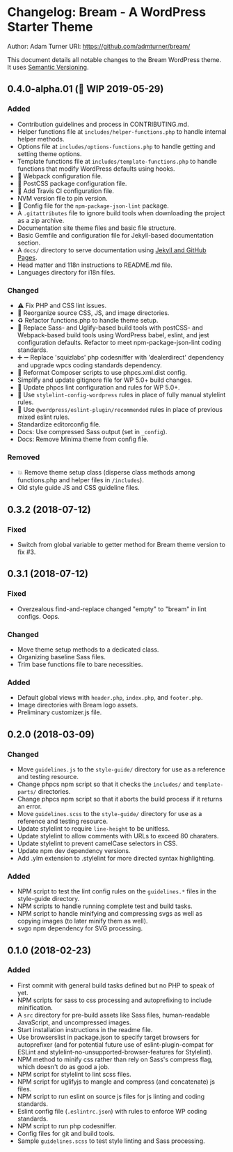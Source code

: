 # Changelog: Bream - A WordPress Starter Theme

Author: Adam Turner
URI: https://github.com/admturner/bream/

This document details all notable changes to the Bream WordPress theme. It uses [Semantic Versioning](http://semver.org/).

<!--
## Major.MinorAddorDeprec.Bugfix (YYYY-MM-DD)

### Todo (for upcoming changes)
### Security (in case of fixed vulnerabilities)
### Fixed (for any bug fixes)
### Changed (for changes in existing functionality)
### Added (for new features)
### Deprecated (for once-stable features removed in upcoming releases)
### Removed (for deprecated features removed in this release)
-->

## 0.4.0-alpha.01 (:construction: WIP 2019-05-29)

### Added

- Contribution guidelines and process in CONTRIBUTING.md.
- Helper functions file at `includes/helper-functions.php` to handle internal helper methods.
- Options file at `includes/options-functions.php` to handle getting and setting theme options.
- Template functions file at `includes/template-functions.php` to handle functions that modify WordPress defaults using hooks.
- :wrench: Webpack configuration file.
- :wrench: PostCSS package configuration file.
- :construction_worker: Add Travis CI configuration file.
- NVM version file to pin version.
- :wrench: Config file for the `npm-package-json-lint` package.
- A `.gitattributes` file to ignore build tools when downloading the project as a zip archive.
- Documentation site theme files and basic file structure.
- Basic Gemfile and configuration file for Jekyll-based documentation section.
- A `docs/` directory to serve documentation using [Jekyll and GitHub Pages](https://jekyllrb.com/docs/github-pages/).
- Head matter and 118n instructions to README.md file.
- Languages directory for i18n files.

### Changed

- :warning: Fix PHP and CSS lint issues.
- :truck: Reorganize source CSS, JS, and image directories.
- :recycle: Refactor functions.php to handle theme setup.
- :wrench: Replace Sass- and Uglify-based build tools with postCSS- and Webpack-based build tools using WordPress babel, eslint, and jest configuration defaults. Refactor to meet npm-package-json-lint coding standards.
- :heavy_plus_sign: :heavy_minus_sign: Replace 'squizlabs' php codesniffer with 'dealerdirect' dependency and upgrade wpcs coding standards dependency.
- :wrench: Reformat Composer scripts to use phpcs.xml.dist config.
- Simplify and update gitignore file for WP 5.0+ build changes.
- :wrench: Update phpcs lint configuration and rules for WP 5.0+.
- :wrench: Use `stylelint-config-wordpress` rules in place of fully manual stylelint rules.
- :wrench: Use `@wordpress/eslint-plugin/recommended` rules in place of previous mixed eslint rules.
- Standardize editorconfig file.
- Docs: Use compressed Sass output (set in `_config`).
- Docs: Remove Minima theme from config file.

### Removed

- :boom: Remove theme setup class (disperse class methods among functions.php and helper files in `/includes`).
- Old style guide JS and CSS guideline files.

## 0.3.2 (2018-07-12)

### Fixed

- Switch from global variable to getter method for Bream theme version to fix #3.

## 0.3.1 (2018-07-12)

### Fixed

- Overzealous find-and-replace changed "empty" to "bream" in lint configs. Oops.

### Changed

- Move theme setup methods to a dedicated class.
- Organizing baseline Sass files.
- Trim base functions file to bare necessities.

### Added

- Default global views with `header.php`, `index.php`, and `footer.php`.
- Image directories with Bream logo assets.
- Preliminary customizer.js file.

## 0.2.0 (2018-03-09)

### Changed

- Move `guidelines.js` to the `style-guide/` directory for use as a reference and testing resource.
- Change phpcs npm script so that it checks the `includes/` and `template-parts/` directories.
- Change phpcs npm script so that it aborts the build process if it returns an error.
- Move `guidelines.scss` to the `style-guide/` directory for use as a reference and testing resource.
- Update stylelint to require `line-height` to be unitless.
- Update stylelint to allow comments with URLs to exceed 80 charaters.
- Update stylelint to prevent camelCase selectors in CSS.
- Update npm dev dependency versions.
- Add .ylm extension to .stylelint for more directed syntax highlighting.

### Added

- NPM script to test the lint config rules on the `guidelines.*` files in the style-guide directory.
- NPM scripts to handle running complete test and build tasks.
- NPM script to handle minifying and compressing svgs as well as copying images (to later minify them as well).
- svgo npm dependency for SVG processing.

## 0.1.0 (2018-02-23)

### Added

- First commit with general build tasks defined but no PHP to speak of yet.
- NPM scripts for sass to css processing and autoprefixing to include minification.
- A `src` directory for pre-build assets like Sass files, human-readable JavaScript, and uncompressed images.
- Start installation instructions in the readme file.
- Use browserslist in package.json to specify target browsers for autoprefixer (and for potential future use of eslint-plugin-compat for ESLint and stylelint-no-unsupported-browser-features for Stylelint).
- NPM method to minify css rather than rely on Sass's compress flag, which doesn't do as good a job.
- NPM script for stylelint to lint scss files.
- NPM script for uglifyjs to mangle and compress (and concatenate) js files.
- NPM script to run eslint on source js files for js linting and coding standards.
- Eslint config file (`.eslintrc.json`) with rules to enforce WP coding standards.
- NPM script to run php codesniffer.
- Config files for git and build tools.
- Sample `guidelines.scss` to test style linting and Sass processing.
